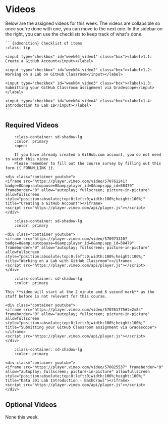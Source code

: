 # Videos

Below are the assigned videos for this week. 
The videos are collapsible so once you're done with one, you can move to the next one.
In the sidebar on the right, you can use the checklists to keep track of what's done.

````{margin}
```{admonition} Checklist of items
:class: tip

<input type="checkbox" id="week04_video1" class="box"><label>1.1: Create a GitHub Account</input></label>

<input type="checkbox" id="week04_video2" class="box"><label>1.2: Working on a Lab on GitHub Classroom</input></label>

<input type="checkbox" id="week04_video3" class="box"><label>1.3: Submitting your GitHub Classroom assignment via Gradescope</input></label>

<input type="checkbox" id="week04_video4" class="box"><label>1.4: Introduction to Lab 1B</input></label>
```
````
## Required Videos

```{dropdown} 1.1: Create a GitHub Account
    :class-container: sd-shadow-lg
    :color: primary
    :open:

    If you have already created a GitHub.com account, you do not need to watch this video.
    Please remember to fill out the course survey by filling out this form {{ FORUM_LINK }}.

<div class="container youtube">
<iframe src="https://player.vimeo.com/video/570761241?badge=0&amp;autopause=0&amp;player_id=0&amp;app_id=58479" frameborder="0" allow="autoplay; fullscreen; picture-in-picture" allowfullscreen style="position:absolute;top:0;left:0;width:100%;height:100%;" title="Creating a GitHub Account"></iframe>
<script src="https://player.vimeo.com/api/player.js"></script>
</div>
```

```{dropdown} 1.2: Working on a Lab on GitHub Classroom
    :class-container: sd-shadow-lg
    :color: primary

<div class="container youtube">
<iframe src="https://player.vimeo.com/video/570973310?badge=0&amp;autopause=0&amp;player_id=0&amp;app_id=58479" frameborder="0" allow="autoplay; fullscreen; picture-in-picture" allowfullscreen style="position:absolute;top:0;left:0;width:100%;height:100%;" title="Working on a Lab with GitHub Classroom"></iframe>
<script src="https://player.vimeo.com/api/player.js"></script>
</div>
```

```{dropdown} 1.3: Submitting your GitHub Classroom assignment via Gradescope
    :class-container: sd-shadow-lg
    :color: primary

This **video will start at the 2 minute and 8 second mark** as the stuff before is not relevant for this course.

<div class="container youtube">
<iframe src="https://player.vimeo.com/video/570761775#t=2m8s" frameborder="0" allow="autoplay; fullscreen; picture-in-picture" allowfullscreen style="position:absolute;top:0;left:0;width:100%;height:100%;" title="Submitting your GitHub Classroom assignment via Gradescope"></iframe>
<script src="https://player.vimeo.com/api/player.js"></script>
</div>
```

```{dropdown} 1.4: Introduction to Lab 1B
    :class-container: sd-shadow-lg
    :color: primary

<div class="container youtube">
<iframe src="https://player.vimeo.com/video/570825537" frameborder="0" allow="autoplay; fullscreen; picture-in-picture" allowfullscreen style="position:absolute;top:0;left:0;width:100%;height:100%;" title="Data 301 Lab Introduction - BashCrawl"></iframe>
<script src="https://player.vimeo.com/api/player.js"></script>
</div>
```

## Optional Videos

None this week.
